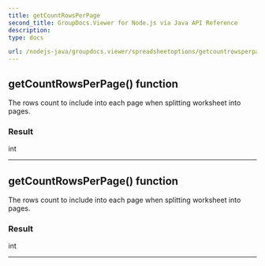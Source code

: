 ```yaml
---
title: getCountRowsPerPage
second_title: GroupDocs.Viewer for Node.js via Java API Reference
description: 
type: docs

url: /nodejs-java/groupdocs.viewer/spreadsheetoptions/getcountrowsperpage/
---
```


## getCountRowsPerPage()  function

 The rows count to include into each page when splitting worksheet into pages.
 

### Result
int


---


## getCountRowsPerPage()  function

 The rows count to include into each page when splitting worksheet into pages.
 

### Result
int


---


